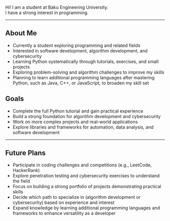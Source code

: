 Hi! I am a student at Baku Engineering University.  
I have a strong interest in programming.

---

## About Me

- Currently a student exploring programming and related fields
- Interested in software development, algorithm development, and cybersecurity
- Learning Python systematically through tutorials, exercises, and small projects
- Exploring problem-solving and algorithm challenges to improve my skills
- Planning to learn additional programming languages after mastering Python, such as Java, C++, or JavaScript, to broaden my skill set

## Goals

- Complete the full Python tutorial and gain practical experience
- Build a strong foundation for algorithm development and cybersecurity
- Work on more complex projects and real-world applications
- Explore libraries and frameworks for automation, data analysis, and software development

---

## Future Plans

- Participate in coding challenges and competitions (e.g., LeetCode, HackerRank)
- Explore penetration testing and cybersecurity exercises to understand the field
- Focus on building a strong portfolio of projects demonstrating practical skills
- Decide which path to specialize in (algorithm development or cybersecurity) based on experience and interest
- Expand knowledge by learning additional programming languages and frameworks to enhance versatility as a developer
